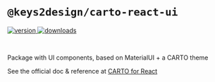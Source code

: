 # `@keys2design/carto-react-ui`

<p>
  <a href="https://npmjs.org/package/@keys2design/carto-react-ui">
    <img src="https://img.shields.io/npm/v/@keys2design/carto-react-ui.svg?style=flat-square" alt="version" />
  </a>

  <a href="https://npmjs.org/package/@keys2design/carto-react-ui">
    <img src="https://img.shields.io/npm/dt/@keys2design/carto-react-ui.svg?style=flat-square" alt="downloads" />
  </a>
</p>

<br/>

Package with UI components, based on MaterialUI + a CARTO theme

See the official doc & reference at [CARTO for React](https://docs.carto.com/development-tools/carto-for-react)
